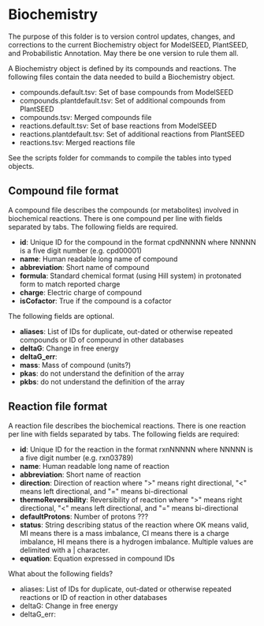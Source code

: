 # Biochemistry
The purpose of this folder is to version control updates, changes, and corrections to the current Biochemistry object for ModelSEED, PlantSEED, and Probabilistic Annotation.  May there be one version to rule them all.

A Biochemistry object is defined by its compounds and reactions.  The following files contain the data needed to build a Biochemistry object.

* compounds.default.tsv: Set of base compounds from ModelSEED
* compounds.plantdefault.tsv: Set of additional compounds from PlantSEED
* compounds.tsv: Merged compounds file
* reactions.default.tsv: Set of base reactions from ModelSEED
* reactions.plantdefault.tsv: Set of additional reactions from PlantSEED
* reactions.tsv: Merged reactions file

See the scripts folder for commands to compile the tables into typed objects.

## Compound file format
A compound file describes the compounds (or metabolites) involved in biochemical reactions.  There is one compound per line with fields separated by tabs.  The following fields are required.

* **id**: Unique ID for the compound in the format cpdNNNNN where NNNNN is a five digit number (e.g. cpd00001)
* **name**: Human readable long name of compound
* **abbreviation**: Short name of compound
* **formula**: Standard chemical format (using Hill system) in protonated form to match reported charge
* **charge**: Electric charge of compound
* **isCofactor**: True if the compound is a cofactor

The following fields are optional.

* **aliases**: List of IDs for duplicate, out-dated or otherwise repeated compounds or ID of compound in other databases
* **deltaG**: Change in free energy
* **deltaG_err**: 
* **mass**: Mass of compound (units?)
* **pkas**: do not understand the definition of the array
* **pkbs**: do not understand the definition of the array

## Reaction file format
A reaction file describes the biochemical reactions.  There is one reaction per line with fields separated by tabs.  The following fields are required:

* **id**: Unique ID for the reaction in the format rxnNNNNN where NNNNN is a five digit number (e.g. rxn03789)
* **name**: Human readable long name of reaction
* **abbreviation**: Short name of reaction
* **direction**: Direction of reaction where ">" means right directional, "<" means left directional, and "=" means bi-directional
* **thermoReversibility**: Reversibility of reaction where ">" means right directional, "<" means left directional, and "=" means bi-directional
* **defaultProtons**: Number of protons ???
* **status**: String describing status of the reaction where OK means valid, MI means there is a mass imbalance, CI means there is a charge imbalance, HI means there is a hydrogen imbalance. Multiple values are delimited with a | character.
* **equation**: Equation expressed in compound IDs

What about the following fields?

* aliases: List of IDs for duplicate, out-dated or otherwise repeated reactions or ID of reaction in other databases
* deltaG: Change in free energy
* deltaG_err:
